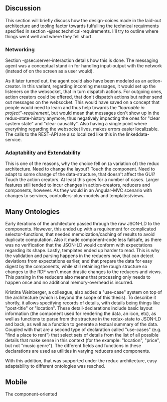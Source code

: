 <!-- 

"these latter points should be in the critical reflection section" @ 04_solution.md (i.e. move the anecdotal evidence here)

what went well, what went badly:

- state-normalization changed; not flat anymore but prepared for comps
- build-change (webpack)
- still has probs due to lack of types (but easier to find the bugs)
- a lot of code ended up in action-creators
- "only stayed with angular because switching to redux was too much new stuff and too much code-base to throw away." (otherwise would have been react)

This section will document in what ways our architecture diverges from or
builds on top of basic redux, as well as list experiences and
style-recommendations derived from using it. <!-TODO these latter points should be in the critical reflection section ->

ask colleagues?
 -->

<!--

why this particular combination of tech (redux+rdfstore-js+angular)

ADDRESS POINTS FROM TECHNICAL REQUIREMENTS either in one section, or spread out references and then summarize.


@sec:interaction-design:

- [x] Create and post new needs: see screenshots in @sec:__
- [x] view needs/posts:see screenshots in @sec:__
- [x] Share Links: see screenshots in @sec:__
- [x] Notifications: see screenshots in @sec:__
- [x] Contact/Connection Requests: see screenshots in @sec:__
- [x] Chat messages: see screenshots in @sec:__

@sec:technical-requirements: (TODOs: referenced in text)
-->

## Discussion 

This section will briefly discuss how the design-coices made in the laid-out architecture and tooling factor towards fulfulling the technical requirments specified in section -@sec:technical-requirements. I'll try to outline where things went well and where they fell short.

### Networking

Section -@sec:server-interaction details how this is done. The messaging agent was a conceptual stand-in for handling input-output with the network (instead of on the screen as a user would). 

As it later turned out, the agent could also have been modeled as an action-creator. In this variant, regarding incoming messages, it would set up the listeners on the websocket, that in turn dispatch actions. For outgoing ones, action creators could be offered, that don't dispatch actions but rather send out messages on the websocket. This would have saved on a concept that people would need to learn and thus help towards the *"learnable in project"-requirement*, but would mean that messages don't show up in the redux-state-history anymore, thus negatively impacting the ones for "clear system state" and "clear causality". Also having a single point where everything regarding the websocket lives, makes errors easier localizable. The calls to the REST-API are also localized like this in the linkeddata-service.

### Adaptability and Extendability

This is one of the reasons, why the choice fell on (a variation of) the redux architecture. Need to change the layout? Touch the component. Need to adapt to some change of the data-structure, that doesn't affect the GUI? Touch the action creators. At least this goes for a number of cases. Larger features still tended to incur changes in action-creators, reducers and components, however. As they would in an Angular-MVC scenario with changes to services, controllers-plus-models and templates/views. 

<!--
- [ ] Adaptability/Extendability
  - [ ] easy to extend/adapt ~ realistically most features will require some ACs, some new actions, some new state and some view-changes. However, new state can easily be used in multiple views/components
  - [ ] isolated protocol: linked-data-service only used in action-creators
  -->

## Many Ontologies

Early iterations of the architecture passed through the raw JSON-LD to the components. However, this ended up with a requirement for complicated selector-functions, that needed memoization/caching of results to avoid duplicate computation. Also it made component-code less failsafe, as there was no verification that the JSON-LD would conform with expectations regarding its shape. Lastly, templates ended up harder to read. This is why the validation and parsing happens in the reducers now, that can detect deviations from expectations earlier, and that prepare the data for easy digest by the components, while still retaining the rough structure so changes to the RDF won't mean drastic changes to the reducers and views. This parsing in the reducers also means that processing only needs to happen once and no additional memory-overhead is incurred.

Kristina Weinberger, a colleague, also added a "use-case" system on top of the architecture (which is beyond the scope of this thesis). To describe it shortly, it allows specifying records of details, with details being things like "post-title" or "location". These detail-declarations include basic layout information (the component used for rendering the data, an icon, etc), as well as functions to parse from the structure in the redux-state to JSON-LD and back, as well as a function to generate a textual summary of the data. Coupled with that are a second type of declaration called "use-cases" (e.g. "find a place to rent") that select sets of details from the list of all possible details that make sense in this context (for the example: "location", "price", but not "music genre"). The different fields and functions in these declarations are used as utilities in varying reducers and components.

With this addition, that was supported under the redux-architecture, easy adaptability to different ontologies was reached.


<!--
- [ ] many ontologies: it's RDF. however, RDF stops in the reducers, that prepare it for digestion by the views. => b4 that change: massively relying on memoizing selectors to transform the data and cache results to avoid duplicate processing. also b4: reducers where kinda pointless by acting as a super-thin layer over `map.setIn(..)`. use-case system by kristina allowed dealing with that. (architecture was basis for that?)
-->

## Mobile

The component-oriented 
<!--
- [ ] Mobile: port to mobile foreseeable: has happened, was possible due to modularized structure and at least minimally maintainable SCSS (but still pain, i guess)
-->
<!--
- [ ] Responsiveness:
  - [ ] ~ time-to-first-meaningful-render could be lower and it is rather ressource intensive (TODO how resource intensive?)
  - [ ] no extra round-trips: SPA 
- [ ] Thin Application Server:
- [ ] Evergreen Browsers:
- DX:
  - [ ] new language features: cross-compiling / babel
  - [ ] bug prevention: some linting; not TS/elm tho
- [ ] learnable in project: ppl were struggling with it for a while. hopefully paved way for elm?
- [ ] Retain old code-base / steady migration: rendering is still angular, service-code used by/in action-creators.

- [ ] Clear Causality: one direction data-flow! (no loops, unless AC's call each other <- don't do that)
- [ ] Side-Effects of changes minimized: immutable(.js) data preventing spooky action at a distance. Component code can't influence system state arbitrarily (just via the actions that are visible in the redux-devtools)
- [ ] Clear Responsibilities: all side-effects go in action-creators, all parsing and transforming into the reducers and components should just take data and render them without further ado.
- [ ] Clear State: redux-devtools or `anyController.$ngRedux.getState().toJS()` provides a the entire state (except for ld-cache/rdfstore and some component state). the redux-devtools even show diffs and an action history and allow "time-travelling", i.e. going back to previous states during debugging.
- [ ] Localizable Errors: yes! code got way more defensive; between network, dispatched actions, state-diff, select-function and template code it's easier to track down problems. "one only needs to look at 3 files" <- not quite kept, but way better than circle-containing causality before. Reducers are rather defensive at what they accept / do hvy validation.
- [ ] Less code-redundancies: not sure; we have quite some boiler-plate. But it should be clearer where stuff is / reimplementation should be less likely
  - [ ] a lot of duplication in SCSS: some reuse of generic concepts, but a also a lot of rules reused in components. beats arbitrary coupling tho (i.e. if comps are going to go different ways anyway later)


-->